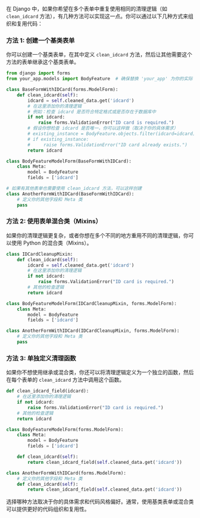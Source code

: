 在 Django 中，如果你希望在多个表单中重复使用相同的清理逻辑（如 `clean_idcard` 方法），有几种方法可以实现这一点。你可以通过以下几种方式来组织和复用代码：

### 方法 1: 创建一个基类表单

你可以创建一个基类表单，在其中定义 `clean_idcard` 方法，然后让其他需要这个方法的表单继承这个基类表单。

```python
from django import forms
from your_app.models import BodyFeature  # 确保替换 'your_app' 为你的实际 Django 应用名称

class BaseFormWithIDCard(forms.ModelForm):
    def clean_idcard(self):
        idcard = self.cleaned_data.get('idcard')
        # 在这里添加你的清理逻辑
        # 例如：检查 idcard 是否符合特定格式或是否存在于数据库中
        if not idcard:
            raise forms.ValidationError("ID card is required.")
        # 假设你想检查 idcard 是否唯一，你可以这样做（取决于你的具体需求）
        # existing_instance = BodyFeature.objects.filter(idcard=idcard).exists()
        # if existing_instance:
        #     raise forms.ValidationError("ID card already exists.")
        return idcard

class BodyFeatureModelForm(BaseFormWithIDCard):
    class Meta:
        model = BodyFeature
        fields = ['idcard']

# 如果有其他表单也需要使用 clean_idcard 方法，可以这样创建
class AnotherFormWithIDCard(BaseFormWithIDCard):
    # 定义你的其他字段和 Meta 类
    pass
```

### 方法 2: 使用表单混合类（Mixins）

如果你的清理逻辑更复杂，或者你想在多个不同的地方重用不同的清理逻辑，你可以使用 Python 的混合类（Mixins）。

```python
class IDCardCleanupMixin:
    def clean_idcard(self):
        idcard = self.cleaned_data.get('idcard')
        # 在这里添加你的清理逻辑
        if not idcard:
            raise forms.ValidationError("ID card is required.")
        # 其他的检查逻辑
        return idcard

class BodyFeatureModelForm(IDCardCleanupMixin, forms.ModelForm):
    class Meta:
        model = BodyFeature
        fields = ['idcard']

class AnotherFormWithIDCard(IDCardCleanupMixin, forms.ModelForm):
    # 定义你的其他字段和 Meta 类
    pass
```

### 方法 3: 单独定义清理函数

如果你不想使用继承或混合类，你还可以将清理逻辑定义为一个独立的函数，然后在每个表单的 `clean_idcard` 方法中调用这个函数。

```python
def clean_idcard_field(idcard):
    # 在这里添加你的清理逻辑
    if not idcard:
        raise forms.ValidationError("ID card is required.")
    # 其他的检查逻辑
    return idcard

class BodyFeatureModelForm(forms.ModelForm):
    class Meta:
        model = BodyFeature
        fields = ['idcard']

    def clean_idcard(self):
        return clean_idcard_field(self.cleaned_data.get('idcard'))

class AnotherFormWithIDCard(forms.ModelForm):
    # 定义你的其他字段和 Meta 类
    def clean_idcard(self):
        return clean_idcard_field(self.cleaned_data.get('idcard'))
```

选择哪种方法取决于你的具体需求和代码风格偏好。通常，使用基类表单或混合类可以提供更好的代码组织和复用性。